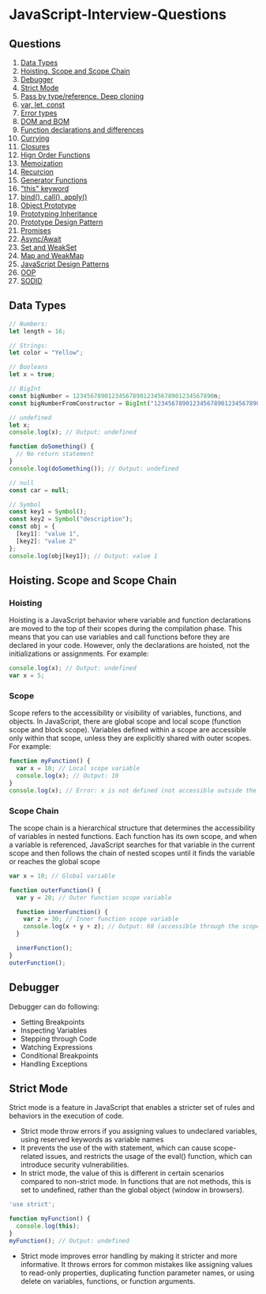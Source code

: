 # JavaScript-Interview-Questions

## Questions

1. [Data Types](#data-types)
2. [Hoisting. Scope and Scope Chain](#hoisting-scope-and-scope-chain)
3. [Debugger](#debugger)
4. [Strict Mode](#strict-mode)
5. [Pass by type/reference. Deep cloning](#pass-by-type-reference-deep-cloning)
6. [var, let, const](#var-let-const)
7. [Error types](#error-types)
8. [DOM and BOM](#dom-and-bom)
9. [Function declarations and differences](#function-declarations-and-differences)
10. [Currying](#currying)
11. [Closures](#closures)
12. [Hign Order Functions](#high-order-functions)
13. [Memoization](#memoization)
14. [Recurcion](#recurcion)
15. [Generator Functions](#generator-functions)
16. ["this" keyword](#this-keyword)
17. [bind(), call(), apply()](#bind-call-pply)
18. [Object Prototype](#object-prototype)
19. [Prototyping Inheritance](#prototyping-nheritance)
20. [Prototype Design Pattern](#prototype-design-pattern)
21. [Promises](#Promises)
22. [Async/Await](#async-await)
23. [Set and WeakSet](#set-weakset)
24. [Map and WeakMap](#map-weakmap)
25. [JavaScript Design Patterns](#javaScript-design-patterns)
26. [OOP](#oop)
27. [SODID](#solid)


## **Data Types**

```javascript
// Numbers:
let length = 16;

// Strings:
let color = "Yellow";

// Booleans
let x = true;

// BigInt
const bigNumber = 1234567890123456789012345678901234567890n;
const bigNumberFromConstructor = BigInt("1234567890123456789012345678901234567890");

// undefined
let x;
console.log(x); // Output: undefined

function doSomething() {
  // No return statement
}
console.log(doSomething()); // Output: undefined

// null
const car = null;

// Symbol
const key1 = Symbol();
const key2 = Symbol("description");
const obj = {
  [key1]: "value 1",
  [key2]: "value 2"
};
console.log(obj[key1]); // Output: value 1
```

## **Hoisting. Scope and Scope Chain**

### Hoisting
Hoisting is a JavaScript behavior where variable and function declarations are moved to the top of their scopes during the compilation phase. This means that you can use variables and call functions before they are declared in your code.
However, only the declarations are hoisted, not the initializations or assignments. For example:
```javascript
console.log(x); // Output: undefined
var x = 5;
```

### Scope
Scope refers to the accessibility or visibility of variables, functions, and objects. In JavaScript, there are global scope and local scope (function scope and block scope). Variables defined within a scope are accessible only within that scope, unless they are explicitly shared with outer scopes. For example:
```javascript
function myFunction() {
  var x = 10; // Local scope variable
  console.log(x); // Output: 10
}
console.log(x); // Error: x is not defined (not accessible outside the function scope)
```

### Scope Chain
The scope chain is a hierarchical structure that determines the accessibility of variables in nested functions. Each function has its own scope, and when a variable is referenced, JavaScript searches for that variable in the current scope and then follows the chain of nested scopes until it finds the variable or reaches the global scope
```javascript
var x = 10; // Global variable

function outerFunction() {
  var y = 20; // Outer function scope variable

  function innerFunction() {
    var z = 30; // Inner function scope variable
    console.log(x + y + z); // Output: 60 (accessible through the scope chain)
  }

  innerFunction();
}
outerFunction();
```

## **Debugger**
Debugger can do following:
- Setting Breakpoints
- Inspecting Variables
- Stepping through Code
- Watching Expressions
- Conditional Breakpoints
- Handling Exceptions


## **Strict Mode**
Strict mode is a feature in JavaScript that enables a stricter set of rules and behaviors in the execution of code.
- Strict mode throw errors if you assigning values to undeclared variables, using reserved keywords as variable names
- It prevents the use of the with statement, which can cause scope-related issues, and restricts the usage of the eval() function, which can introduce security vulnerabilities.
- In strict mode, the value of this is different in certain scenarios compared to non-strict mode. In functions that are not methods, this is set to undefined, rather than the global object (window in browsers).
```javascript
'use strict';

function myFunction() {
  console.log(this);
}
myFunction(); // Output: undefined
```
- Strict mode improves error handling by making it stricter and more informative. It throws errors for common mistakes like assigning values to read-only properties, duplicating function parameter names, or using delete on variables, functions, or function arguments.
